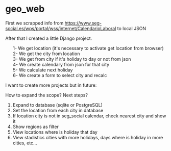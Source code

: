 # geo_web
First we scrapped info from https://www.seg-social.es/wps/portal/wss/internet/CalendarioLaboral to local JSON<p>
After that I created a little Django project.<p>
<div><ul style="list-style-type:none;">  
  <li>1- We get location (it's necessary to activate get location from browser)</li>
  <li>2- We get the city from location</li>
  <li>3- We get from city if it's holiday to day or not from json</li>
  <li>4- We create calendary from json for that city</li>
  <li>5- We calculate next holiday</li>
  <li>6- We create a form to select city and recalc</li>
  <ul><p></div>
  
I want to create more projects but in future:<p>
How to expand the scope? Next steps?<p>
  <ol>
    <li>Expand to database (sqlite or PostgreSQL)</li>
    <li>Set the location from each city in database</li>
    <li>If location city is not in seg_social calendar, check nearest city and show it</li>
    <li>Show regions as filter</li>
    <li>View locations where is holiday that day</li>
    <li>View stadistics cities with more holidays, days where is holiday in more cities, etc...</li>
  </ol>
